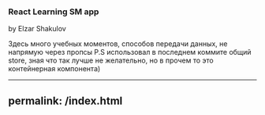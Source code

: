 ### React Learning SM app

by Elzar Shakulov


Здесь много учебных моментов, способов передачи данных, не напрямую через пропсы
P.S использовал в последнем коммите общий store, зная что так лучше не желательно, но в прочем то это контейнерная компонента)

---
permalink: /index.html
---